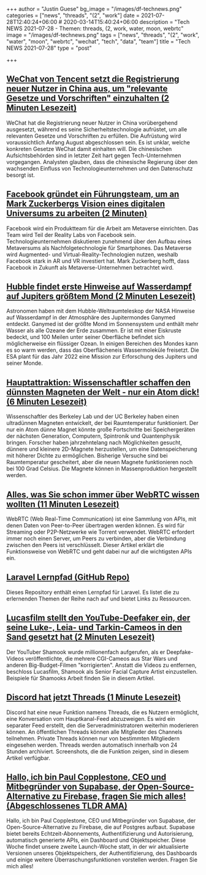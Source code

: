 +++
author = "Justin Guese"
bg_image = "/images/df-technews.png"
categories = ["news", "threads", "(2", "work"]
date = 2021-07-28T12:40:24+06:00 # 2020-03-14T15:40:24+06:00
description = "Tech NEWS 2021-07-28 - Themen: threads, (2, work, water, moon, webrtc"
image = "/images/df-technews.png"
tags = ["news", "threads", "(2", "work", "water", "moon", "webrtc", "wechat", "tech", "data", "team"]
title = "Tech NEWS 2021-07-28"
type = "post"

+++

## [WeChat von Tencent setzt die Registrierung neuer Nutzer in China aus, um "relevante Gesetze und Vorschriften" einzuhalten (2 Minuten Lesezeit)](https://techcrunch.com/2021/07/27/tencents-wechat-suspends-new-user-registration-in-china-to-comply-with-relevant-laws-and-regulations//1/0100017aec96211f-4ced4a4f-2cce-47f8-9316-df1c288239fc-000000/O7aKG9cC7Dd16sz9TGFxEXiul0aERyHvFqJ0GYaEq-g=207)

 WeChat hat die Registrierung neuer Nutzer in China vorübergehend ausgesetzt, während es seine Sicherheitstechnologie aufrüstet, um alle relevanten Gesetze und Vorschriften zu erfüllen. Die Aufrüstung wird voraussichtlich Anfang August abgeschlossen sein. Es ist unklar, welche konkreten Gesetze WeChat damit einhalten will. Die chinesischen Aufsichtsbehörden sind in letzter Zeit hart gegen Tech-Unternehmen vorgegangen. Analysten glauben, dass die chinesische Regierung über den wachsenden Einfluss von Technologieunternehmen und den Datenschutz besorgt ist.

## [Facebook gründet ein Führungsteam, um an Mark Zuckerbergs Vision eines digitalen Universums zu arbeiten (2 Minuten)](https://www.cnbc.com/2021/07/26/facebook-creates-exec-team-to-work-on-metaverse.html)

 Facebook wird ein Produktteam für die Arbeit am Metaverse einrichten. Das Team wird Teil der Reality Labs von Facebook sein. Technologieunternehmen diskutieren zunehmend über den Aufbau eines Metaversums als Nachfolgetechnologie für Smartphones. Das Metaverse wird Augmented- und Virtual-Reality-Technologien nutzen, weshalb Facebook stark in AR und VR investiert hat. Mark Zuckerberg hofft, dass Facebook in Zukunft als Metaverse-Unternehmen betrachtet wird.

## [Hubble findet erste Hinweise auf Wasserdampf auf Jupiters größtem Mond (2 Minuten Lesezeit)](https://interestingengineering.com/hubble-finds-first-evidence-of-water-vapor-on-jupiters-largest-moon)

 Astronomen haben mit dem Hubble-Weltraumteleskop der NASA Hinweise auf Wasserdampf in der Atmosphäre des Jupitermondes Ganymed entdeckt. Ganymed ist der größte Mond im Sonnensystem und enthält mehr Wasser als alle Ozeane der Erde zusammen. Er ist mit einer Eiskruste bedeckt, und 100 Meilen unter seiner Oberfläche befindet sich möglicherweise ein flüssiger Ozean. In einigen Bereichen des Mondes kann es so warm werden, dass das Oberflächeneis Wassermoleküle freisetzt. Die ESA plant für das Jahr 2022 eine Mission zur Erforschung des Jupiters und seiner Monde.

## [Hauptattraktion: Wissenschaftler schaffen den dünnsten Magneten der Welt - nur ein Atom dick! (6 Minuten Lesezeit)](https://scitechdaily.com/main-attraction-scientists-create-worlds-thinnest-magnet-just-one-atom-thick/)

 Wissenschaftler des Berkeley Lab und der UC Berkeley haben einen ultradünnen Magneten entwickelt, der bei Raumtemperatur funktioniert. Der nur ein Atom dünne Magnet könnte große Fortschritte bei Speichergeräten der nächsten Generation, Computern, Spintronik und Quantenphysik bringen. Forscher haben jahrzehntelang nach Möglichkeiten gesucht, dünnere und kleinere 2D-Magnete herzustellen, um eine Datenspeicherung mit höherer Dichte zu ermöglichen. Bisherige Versuche sind bei Raumtemperatur gescheitert, aber die neuen Magnete funktionieren noch bei 100 Grad Celsius. Die Magnete können in Massenproduktion hergestellt werden.

## [Alles, was Sie schon immer über WebRTC wissen wollten (11 Minuten Lesezeit)](https://blog.openreplay.com/everything-you-ever-wanted-to-know-about-webrtc)

 WebRTC (Web Real-Time Communication) ist eine Sammlung von APIs, mit denen Daten von Peer-to-Peer übertragen werden können. Es wird für Streaming oder P2P-Netzwerke wie Torrent verwendet. WebRTC erfordert immer noch einen Server, um Peers zu verbinden, aber die Verbindung zwischen den Peers ist verschlüsselt. Dieser Artikel erklärt die Funktionsweise von WebRTC und geht dabei nur auf die wichtigsten APIs ein.

## [Laravel Lernpfad (GitHub Repo)](https://github.com/LaravelDaily/Laravel-Roadmap-Learning-Path)

 Dieses Repository enthält einen Lernpfad für Laravel. Es listet die zu erlernenden Themen der Reihe nach auf und bietet Links zu Ressourcen.

## [Lucasfilm stellt den YouTube-Deefaker ein, der seine Luke-, Leia- und Tarkin-Cameos in den Sand gesetzt hat (2 Minuten Lesezeit)](https://www.theverge.com/2021/7/26/22595227/star-wars-lucasfilm-mandalorian-rogue-one-hire-deepfake-shamook)

 Der YouTuber Shamook wurde millionenfach aufgerufen, als er Deepfake-Videos veröffentlichte, die mehrere CGI-Cameos aus Star Wars und anderen Big-Budget-Filmen "korrigierten". Anstatt die Videos zu entfernen, beschloss Lucasfilm, Shamook als Senior Facial Capture Artist einzustellen. Beispiele für Shamooks Arbeit finden Sie in diesem Artikel.

## [Discord hat jetzt Threads (1 Minute Lesezeit)](https://www.theverge.com/2021/7/27/22595603/discord-threads-feature/1/0100017aec96211f-4ced4a4f-2cce-47f8-9316-df1c288239fc-000000/pqjLbhz1iHsRy7abioeDBsIRPh9jfRY9IqT2bU-L9N8=207)

 Discord hat eine neue Funktion namens Threads, die es Nutzern ermöglicht, eine Konversation vom Hauptkanal-Feed abzuzweigen. Es wird ein separater Feed erstellt, den die Serveradministratoren weiterhin moderieren können. An öffentlichen Threads können alle Mitglieder des Channels teilnehmen. Private Threads können nur von bestimmten Mitgliedern eingesehen werden. Threads werden automatisch innerhalb von 24 Stunden archiviert. Screenshots, die die Funktion zeigen, sind in diesem Artikel verfügbar.

## [Hallo, ich bin Paul Copplestone, CEO und Mitbegründer von Supabase, der Open-Source-Alternative zu Firebase, fragen Sie mich alles! (Abgeschlossenes TLDR AMA)](https://tldr.tech/token/6c3ef825381ee396191f77cb92dd1969?redirect=https%3A%2F%2Ftldr.tech%2Fama%2Fpaul-copplestone/1/0100017aec96211f-4ced4a4f-2cce-47f8-9316-df1c288239fc-000000/JIhuTiuxs293XlsG214G_CkhGXyP5OZarCiUbvL48kw=207)

 Hallo, ich bin Paul Copplestone, CEO und Mitbegründer von Supabase, der Open-Source-Alternative zu Firebase, die auf Postgres aufbaut. Supabase bietet bereits Echtzeit-Abonnements, Authentifizierung und Autorisierung, automatisch generierte APIs, ein Dashboard und Objektspeicher. Diese Woche findet unsere zweite Launch-Woche statt, in der wir aktualisierte Versionen unseres Objektspeichers, der Authentifizierung, des Dashboards und einige weitere Überraschungsfunktionen vorstellen werden. Fragen Sie mich alles!

